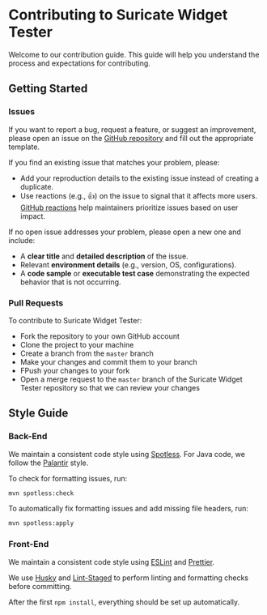 # Contributing to Suricate Widget Tester

Welcome to our contribution guide.
This guide will help you understand the process and expectations for contributing.

## Getting Started

### Issues

If you want to report a bug, request a feature, or suggest an improvement, please open an issue on the [GitHub repository](https://github.com/michelin/suricate-widget-tester/issues)
and fill out the appropriate template.

If you find an existing issue that matches your problem, please:
- Add your reproduction details to the existing issue instead of creating a duplicate.
- Use reactions (e.g., 👍) on the issue to signal that it affects more users. [GitHub reactions](https://github.blog/news-insights/product-news/add-reactions-to-pull-requests-issues-and-comments/) help maintainers prioritize issues based on user impact.

If no open issue addresses your problem, please open a new one and include:
- A **clear title** and **detailed description** of the issue.
- Relevant **environment details** (e.g., version, OS, configurations).
- A **code sample** or **executable test case** demonstrating the expected behavior that is not occurring.

### Pull Requests

To contribute to Suricate Widget Tester:

- Fork the repository to your own GitHub account
- Clone the project to your machine
- Create a branch from the `master` branch
- Make your changes and commit them to your branch
- FPush your changes to your fork
- Open a merge request to the `master` branch of the Suricate Widget Tester repository so that we can review your changes

## Style Guide

### Back-End

We maintain a consistent code style using [Spotless](https://github.com/diffplug/spotless/tree/main/plugin-maven).
For Java code, we follow the [Palantir](https://github.com/palantir/palantir-java-format) style.

To check for formatting issues, run:

```bash
mvn spotless:check
```

To automatically fix formatting issues and add missing file headers, run:

```bash
mvn spotless:apply
```

### Front-End

We maintain a consistent code style using [ESLint](https://eslint.org) and [Prettier](https://prettier.io).

We use [Husky](https://typicode.github.io/husky/) and [Lint-Staged](https://github.com/lint-staged/lint-staged) to
perform linting and formatting checks before committing.

After the first `npm install`, everything should be set up automatically.